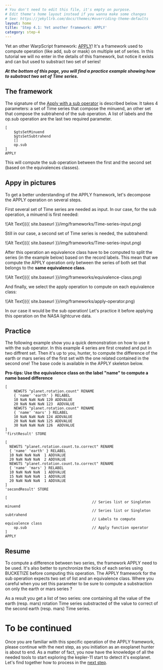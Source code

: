 ```yaml
---
# You don't need to edit this file, it's empty on purpose.
# Edit theme's home layout instead if you wanna make some changes
# See: https://jekyllrb.com/docs/themes/#overriding-theme-defaults
layout: home
title: 'Step 4.1: Yet another framework: APPLY'
category: step-4
---
```


Yet an other WarpScript framework: [APPLY](http://www.warp10.io/reference/frameworks/framework-apply/)! It's a framework used to compute operation (like add, sub or mask) on multiple set of series. In this tutorial we will no enter in the details of this framework, but notice it exists and can but used to substract two set of series! 

***At the bottom of this page, you will find a practice example showing how to substract two set of Time series.***

## The framework 

The signature of the [Apply with a sub operator](http://www.warp10.io/reference/frameworks/op_sub/) is described below. It takes 4 parameters: a set of Time series that compose the minuend, an other set that compose the subtrahend of the sub operation. A list of labels and the op.sub operation are the last two required parameter.

```
[
    $gtsSetMinuend
    $gtsSetSubtrahend
    []
    op.sub
]
APPLY

```

This will compute the sub operation between the first and the second set (based on the equivalences classes).

## Appy in pictures

To get a better understanding of the APPLY framework, let's decompose the APPLY operation on several steps.

First several set of Time series are needed as input. In our case, for the sub operation, a minuend is first needed:

![Alt Text]({{ site.baseurl }}/img/frameworks/Time-series-input.png)

Still in our case, a second set of Time series is needed, the subtrahend:

![Alt Text]({{ site.baseurl }}/img/frameworks/Time-series-input.png)

After this operation an equivalence class have to be computed to split the series (in the example below) based on the record labels. This mean that we compute the APPLY operation only between the series of both set that belongs to the **same equivalence class**.

![Alt Text]({{ site.baseurl }}/img/frameworks/equivalence-class.png)

And finally, we select the apply operation to compute on each equivalence class:

![Alt Text]({{ site.baseurl }}/img/frameworks/apply-operator.png)

In our case it would be the sub operation! Let's practice it before applying this operation on the NASA lightcurve data.

## Practice

The following example show you a quick demonstration on how to use it with the sub operator. In this example 4 series are first created and put in two diffrent set. 
Then it's up to you, hunter, to compute the difference of the earth or mars series of the first set with the one related contained in the second one! The base code is available in the APPLY skeleton below.

**Pro-tips: Use the equivalence class on the label "name" to compute a name based difference**

```
[
    NEWGTS "planet.rotation.count" RENAME 
    { 'name' 'earth' } RELABEL
    10 NaN NaN NaN 120 ADDVALUE
    20 NaN NaN NaN 123  ADDVALUE
    NEWGTS "planet.rotation.count" RENAME 
    { 'name' 'mars' } RELABEL
    10 NaN NaN NaN 124 ADDVALUE
    20 NaN NaN NaN 125 ADDVALUE
    30 NaN NaN NaN 126  ADDVALUE
]
'firstResult' STORE

[
  NEWGTS "planet.rotation.count.to.correct" RENAME 
  { 'name' 'earth' } RELABEL
  10 NaN NaN NaN  1 ADDVALUE
  20 NaN NaN NaN  2 ADDVALUE
  NEWGTS "planet.rotation.count.to.correct" RENAME 
  { 'name' 'mars' } RELABEL
  10 NaN NaN NaN  1 ADDVALUE
  15 NaN NaN NaN  1 ADDVALUE
  20 NaN NaN NaN  1 ADDVALUE
]
'secondResult' STORE

[
                                        // Series list or Singleton minuend
                                        // Series list or Singleton subtrahend
                                        // Labels to compute equivalence class
    op.sub                              // Apply function operator
]
APPLY

```

## Resume

To compute a difference between two series, the framework APPLY need to be used. It's also better to synchronize the ticks of each series using BUCKETIZE before computing this operation. The APPLY framework for the sub operation expects two set of list and an equivalence class. Where you careful when you set this parameter to be sure to compute a substraction on only the earth or mars series ?

As a result you get a list of two series: one containing all the value of the earth (resp. mars) rotation Time series substracted of the value to correct of the second earth (resp. mars) Time series.

# To be continued

Once you are familiar with this specific operation of the APPLY framework, please continue with the next step, as you initiation as an exoplanet hunter is about to end. As a matter of fact, you now have the knowledge of all the needed tools to start exploring the kepler-11 start to detect it's exoplanet. Let's find together how to process in the [next step](/step-4-First-Exo-Detection/4.2-Compute-the-difference-between-the-lightcurve-and-the-trend/).